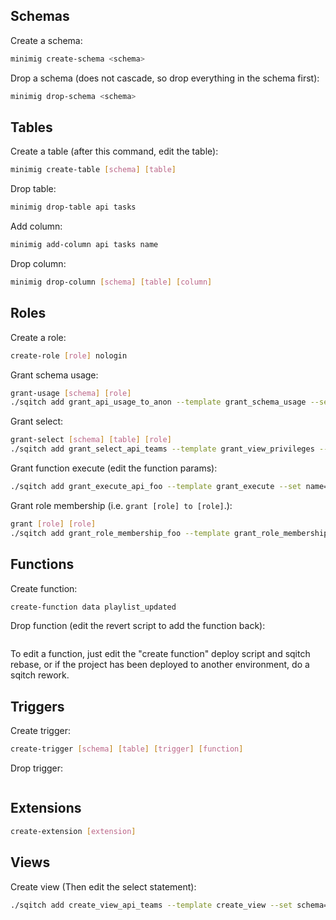 ## Schemas

Create a schema:

```sh
minimig create-schema <schema>
```

Drop a schema (does not cascade, so drop everything in the schema first):

```sh
minimig drop-schema <schema>
```

## Tables

Create a table (after this command, edit the table):

```sh
minimig create-table [schema] [table]
```

Drop table:

```sh
minimig drop-table api tasks
```

Add column:

```sh
minimig add-column api tasks name
```

Drop column:

```sh
minimig drop-column [schema] [table] [column]
```

## Roles

Create a role:

```sh
create-role [role] nologin
```

Grant schema usage:

```sh
grant-usage [schema] [role]
./sqitch add grant_api_usage_to_anon --template grant_schema_usage --set schema=api --set role=anon --note 'Grant usage on api schema to anon'
```

Grant select:

```sh
grant-select [schema] [table] [role]
./sqitch add grant_select_api_teams --template grant_view_privileges --set type=select --set schema=api --set table=teams --set role=web_user --note 'Grant select on api.teams to web_user'
```

Grant function execute (edit the function params):

```sh
./sqitch add grant_execute_api_foo --template grant_execute --set name=api.login --set role=web_user --note 'Grant execute on api.login to web_user'
```

Grant role membership (i.e. `grant [role] to [role]`.):

```sh
grant [role] [role]
./sqitch add grant_role_membership_foo --template grant_role_membership --set from_role=web_user --set role=authenticator --note 'Grant web_user to authenticator'
```

## Functions

Create function:

```sh
create-function data playlist_updated
```

Drop function (edit the revert script to add the function back):

```sh

```

To edit a function, just edit the "create function" deploy script and sqitch
rebase, or if the project has been deployed to another environment, do a sqitch
rework.

## Triggers

Create trigger:

```sh
create-trigger [schema] [table] [trigger] [function]
```

Drop trigger:

```sh

```

## Extensions

```sh
create-extension [extension]
```

## Views

Create view (Then edit the select statement):

```sh
./sqitch add create_view_api_teams --template create_view --set schema=api --set name=teams --note 'Add api.teams view'
```

```

```
